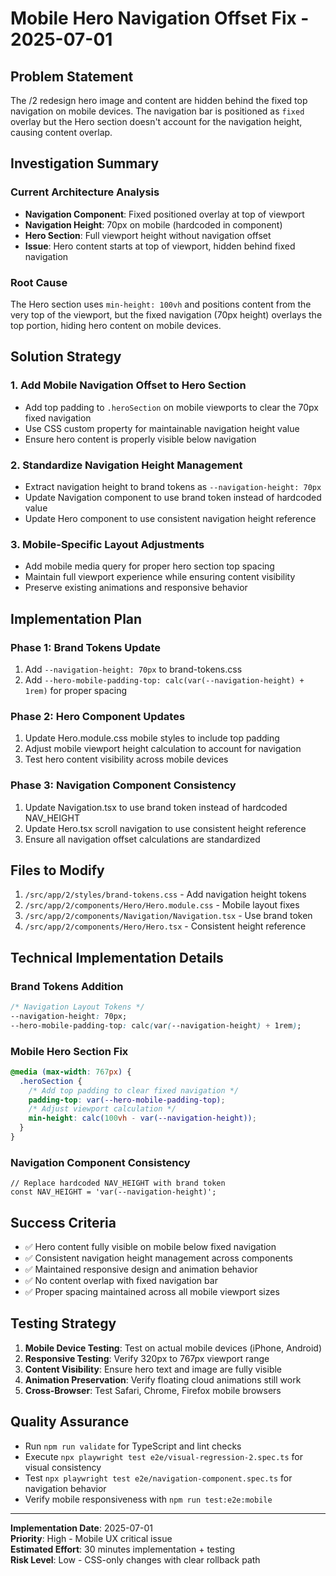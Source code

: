 # Mobile Hero Navigation Offset Fix - 2025-07-01

## Problem Statement
The /2 redesign hero image and content are hidden behind the fixed top navigation on mobile devices. The navigation bar is positioned as `fixed` overlay but the Hero section doesn't account for the navigation height, causing content overlap.

## Investigation Summary

### Current Architecture Analysis
- **Navigation Component**: Fixed positioned overlay at top of viewport
- **Navigation Height**: 70px on mobile (hardcoded in component)
- **Hero Section**: Full viewport height without navigation offset
- **Issue**: Hero content starts at top of viewport, hidden behind fixed navigation

### Root Cause
The Hero section uses `min-height: 100vh` and positions content from the very top of the viewport, but the fixed navigation (70px height) overlays the top portion, hiding hero content on mobile devices.

## Solution Strategy

### 1. Add Mobile Navigation Offset to Hero Section
- Add top padding to `.heroSection` on mobile viewports to clear the 70px fixed navigation
- Use CSS custom property for maintainable navigation height value
- Ensure hero content is properly visible below navigation

### 2. Standardize Navigation Height Management
- Extract navigation height to brand tokens as `--navigation-height: 70px`
- Update Navigation component to use brand token instead of hardcoded value
- Update Hero component to use consistent navigation height reference

### 3. Mobile-Specific Layout Adjustments
- Add mobile media query for proper hero section top spacing
- Maintain full viewport experience while ensuring content visibility
- Preserve existing animations and responsive behavior

## Implementation Plan

### Phase 1: Brand Tokens Update
1. Add `--navigation-height: 70px` to brand-tokens.css
2. Add `--hero-mobile-padding-top: calc(var(--navigation-height) + 1rem)` for proper spacing

### Phase 2: Hero Component Updates  
1. Update Hero.module.css mobile styles to include top padding
2. Adjust mobile viewport height calculation to account for navigation
3. Test hero content visibility across mobile devices

### Phase 3: Navigation Component Consistency
1. Update Navigation.tsx to use brand token instead of hardcoded NAV_HEIGHT
2. Update Hero.tsx scroll navigation to use consistent height reference
3. Ensure all navigation offset calculations are standardized

## Files to Modify
1. `/src/app/2/styles/brand-tokens.css` - Add navigation height tokens
2. `/src/app/2/components/Hero/Hero.module.css` - Mobile layout fixes
3. `/src/app/2/components/Navigation/Navigation.tsx` - Use brand token
4. `/src/app/2/components/Hero/Hero.tsx` - Consistent height reference

## Technical Implementation Details

### Brand Tokens Addition
```css
/* Navigation Layout Tokens */
--navigation-height: 70px;
--hero-mobile-padding-top: calc(var(--navigation-height) + 1rem);
```

### Mobile Hero Section Fix
```css
@media (max-width: 767px) {
  .heroSection {
    /* Add top padding to clear fixed navigation */
    padding-top: var(--hero-mobile-padding-top);
    /* Adjust viewport calculation */
    min-height: calc(100vh - var(--navigation-height));
  }
}
```

### Navigation Component Consistency
```tsx
// Replace hardcoded NAV_HEIGHT with brand token
const NAV_HEIGHT = 'var(--navigation-height)';
```

## Success Criteria
- ✅ Hero content fully visible on mobile below fixed navigation
- ✅ Consistent navigation height management across components
- ✅ Maintained responsive design and animation behavior
- ✅ No content overlap with fixed navigation bar
- ✅ Proper spacing maintained across all mobile viewport sizes

## Testing Strategy
1. **Mobile Device Testing**: Test on actual mobile devices (iPhone, Android)
2. **Responsive Testing**: Verify 320px to 767px viewport range
3. **Content Visibility**: Ensure hero text and image are fully visible
4. **Animation Preservation**: Verify floating cloud animations still work
5. **Cross-Browser**: Test Safari, Chrome, Firefox mobile browsers

## Quality Assurance
- Run `npm run validate` for TypeScript and lint checks
- Execute `npx playwright test e2e/visual-regression-2.spec.ts` for visual consistency
- Test `npx playwright test e2e/navigation-component.spec.ts` for navigation behavior
- Verify mobile responsiveness with `npm run test:e2e:mobile`

---

**Implementation Date**: 2025-07-01  
**Priority**: High - Mobile UX critical issue  
**Estimated Effort**: 30 minutes implementation + testing  
**Risk Level**: Low - CSS-only changes with clear rollback path